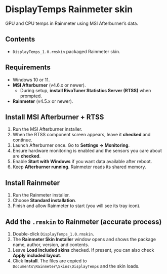 # DisplayTemps Rainmeter skin

GPU and CPU temps in Rainmeter using MSI Afterburner’s data.

## Contents
- `DisplayTemps_1.0.rmskin` packaged Rainmeter skin.

## Requirements
- Windows 10 or 11.
- **MSI Afterburner** (v4.6.x or newer).
  - During setup, **install RivaTuner Statistics Server (RTSS)** when prompted.
- **Rainmeter** (v4.5.x or newer).

## Install MSI Afterburner + RTSS
1. Run the MSI Afterburner installer.
2. When the RTSS component screen appears, leave it **checked** and continue.
3. Launch Afterburner once. Go to **Settings → Monitoring**.
4. Ensure hardware monitoring is enabled and the sensors you care about are **checked**.
5. Enable **Start with Windows** if you want data available after reboot.
6. Keep **Afterburner running**. Rainmeter reads its shared memory.

## Install Rainmeter
1. Run the Rainmeter installer.
2. Choose **Standard installation**.
3. Finish and allow Rainmeter to start (you will see its tray icon).

## Add the `.rmskin` to Rainmeter (accurate process)
1. Double-click `DisplayTemps_1.0.rmskin`.
2. The **Rainmeter Skin Installer** window opens and shows the package name, author, version, and contents.
3. Leave **Load included skins** checked. If present, you can also check **Apply included layout**.
4. Click **Install**. The files are copied to `Documents\Rainmeter\Skins\DisplayTemps` and the skin loads.
